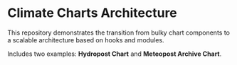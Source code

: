 # Climate Charts Architecture

This repository demonstrates the transition from bulky chart components to a scalable architecture based on hooks and modules.

Includes two examples: **Hydropost Chart** and **Meteopost Archive Chart**.
